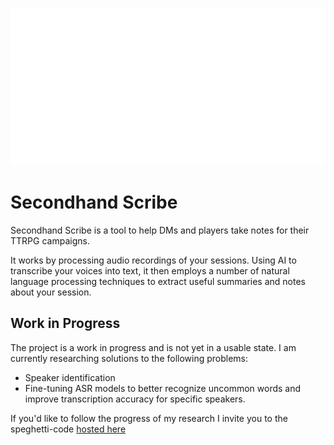 ![Spellcard](spellcard.svg)
# Secondhand Scribe

Secondhand Scribe is a tool to help DMs and players take notes for their TTRPG campaigns.

It works by processing audio recordings of your sessions. Using AI to transcribe your voices into text, it then employs a number of natural language processing techniques to extract useful summaries and notes about your session.

## Work in Progress
The project is a work in progress and is not yet in a usable state.  I am currently researching solutions to the following problems:
- Speaker identification
- Fine-tuning ASR models to better recognize uncommon words and improve transcription accuracy for specific speakers.

If you'd like to follow the progress of my research I invite you to the speghetti-code [hosted here](https://github.com/MrEnigmamgine/Audacle)